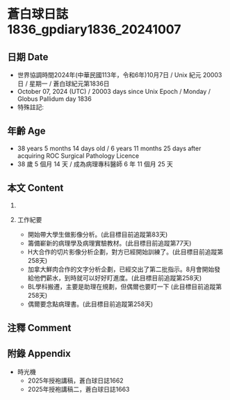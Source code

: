 [_metadata_:encoding]: - "utf-8"
[_metadata_:language]: - "zh-Hant-TW"
[_metadata_:fileformat]: - "markdown"
[_metadata_:MIME_type]: - "text/plain"
[_metadata_:markdown_version]: - "commonmark version 0.30"
[_metadata_:markdown_spec]: - "https://spec.commonmark.org/0.30/"

# 蒼白球日誌1836_gpdiary1836_20241007 #

## 日期 Date ##

* 世界協調時間2024年(中華民國113年，令和6年)10月7日 / Unix 紀元 20003 日 / 星期一 / 蒼白球紀元第1836日
* October 07, 2024 (UTC) / 20003 days since Unix Epoch / Monday / Globus Pallidum day 1836
* 特殊註記:

## 年齡 Age ##

* 38 years 5 months 14 days old / 6 years 11 months 25 days after acquiring ROC Surgical Pathology Licence
* 38 歲 5 個月 14 天 / 成為病理專科醫師 6 年 11 個月 25 天

## 本文 Content ##

1. 

2. 工作紀要

    - 開始帶大學生做影像分析。(此目標目前追蹤第83天)
    - 籌備嶄新的病理學及病理實驗教材。(此目標目前追蹤第77天)
    - H大合作的切片影像分析企劃，對方已經開始訓練了。(此目標目前追蹤第258天)
    - 加拿大鮮肉合作的文字分析企劃，已經交出了第二批指示。8月會開始發給他們薪水，到時就可以好好盯進度。(此目標目前追蹤第258天)
    - BL學科搬遷，主要是助理在規劃，但偶爾也要盯一下 (此目標目前追蹤第258天)
    - 偶爾要念點病理書。(此目標目前追蹤第258天)

## 注釋 Comment ##


## 附錄 Appendix ##

* 時光機
    - 2025年授袍講稿，蒼白球日誌1662
    - 2025年授袍講稿二，蒼白球日誌1663
